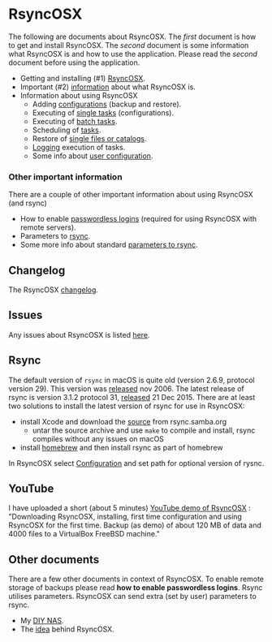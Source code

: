 # RsyncOSX

The following are documents about RsyncOSX. The _first_ document is how to get and install RsyncOSX. The _second_ document is some information what RsyncOSX is and how to use the application. Please read the _second_ document before using the application.

- Getting and installing (#1) [RsyncOSX](https://github.com/rsyncOSX/Documentation/blob/master/docs/RsyncOSX.md).
- Important (#2) [information](https://github.com/rsyncOSX/Documentation/blob/master/docs/HowtoUseRsyncOSX.md) about what RsyncOSX is.
- Information about using RsyncOSX
  - Adding [configurations](https://github.com/rsyncOSX/Documentation/blob/master/docs/AddConfigurations.md) (backup and restore).
  - Executing of [single tasks](https://github.com/rsyncOSX/Documentation/blob/master/docs/SingleTask.md) (configurations).
  - Executing of [batch tasks](https://github.com/rsyncOSX/Documentation/blob/master/docs/BatchTask.md).
  - Scheduling of [tasks](https://github.com/rsyncOSX/Documentation/blob/master/docs/ScheduleTasks.md).
  - Restore of [single files or catalogs](https://github.com/rsyncOSX/Documentation/blob/master/docs/CopySingleFiles.md).
  - [Logging](https://github.com/rsyncOSX/Documentation/blob/master/docs/Logging.md) execution of tasks.
  - Some info about [user configuration](https://github.com/rsyncOSX/Documentation/blob/master/docs/UserConfiguration.md).

### Other important information

There are a couple of other important information about using RsyncOSX (and rsync)

- How to enable [passwordless logins](https://github.com/rsyncOSX/Documentation/blob/master/docs/PasswordlessLogin.md) (required for using RsyncOSX with remote servers).
- Parameters to [rsync](https://github.com/rsyncOSX/Documentation/blob/master/docs/Parameters.md).
- Some more info about standard [parameters to rsync](https://github.com/rsyncOSX/Documentation/blob/master/docs/RsyncParameters.md).

## Changelog

The RsyncOSX [changelog](https://github.com/rsyncOSX/Documentation/blob/master/docs/Changelog.md).

## Issues

Any issues about RsyncOSX is listed [here](https://github.com/rsyncOSX/Version3.x/issues).

## Rsync

The default version of `rsync` in macOS is quite old (version 2.6.9, protocol version 29). This version was [released](https://download.samba.org/pub/rsync/src/rsync-2.6.9-NEWS) nov 2006. The latest release of rsync is version 3.1.2 protocol 31, [released](https://download.samba.org/pub/rsync/src/rsync-3.1.2-NEWS) 21 Dec 2015. There are at least two solutions to install the latest version of rsync for use in RsyncOSX:

- install Xcode and download the [source](https://rsync.samba.org/) from rsync.samba.org
	- untar the source archive and use `make` to compile and install, rsync compiles without any issues on macOS
- install [homebrew](https://en.wikipedia.org/wiki/Homebrew_(package_management_software)) and then install rsync as part of homebrew

In RsyncOSX select [Configuration](https://github.com/rsyncOSX/Documentation/blob/master/docs/UserConfiguration.md) and set path for optional version of rysnc.

## YouTube

I have uploaded a short (about 5 minutes) [YouTube demo of RsyncOSX](https://www.youtube.com/watch?v=ty1r7yvgExo) : "Downloading RsyncOSX, installing, first time configuration and using RsyncOSX for the first time. Backup (as demo) of about 120 MB of data and 4000 files to a VirtualBox FreeBSD machine."

## Other documents

There are a few other documents in context of RsyncOSX. To enable remote storage of backups please read **how to enable passwordless logins**. Rsync utilises parameters. RsyncOSX can send extra (set by user) parameters to rsync.


- My [DIY NAS](https://github.com/rsyncOSX/Documentation/blob/master/docs/DIYNAS.md).
- The [idea](https://github.com/rsyncOSX/Documentation/blob/master/docs/Idea.md) behind RsyncOSX.
